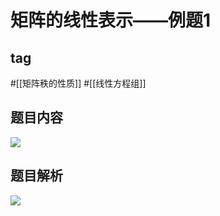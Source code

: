 # 矩阵的线性表示——例题1
## tag
#[[矩阵秩的性质]] #[[线性方程组]]

## 题目内容
![](https://rgdz-img.oss-cn-hangzhou.aliyuncs.com/img/20211024200454.png)

## 题目解析
![](https://rgdz-img.oss-cn-hangzhou.aliyuncs.com/img/20211024200546.png)